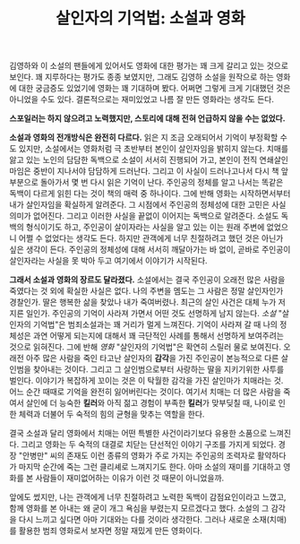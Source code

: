 ﻿---
title: '살인자의 기억법: 소설과 영화'
categories:
  - books
tags:
  - 감상
  - 김영하
  - 영화
  - 책
pubDate: 2017-09-10
description: 기본 설명을 입력하세요
---

김영하와 이 소설의 팬들에게 있어서도 영화에 대한 평가는 꽤 크게 갈리고 있는 것으로 보인다. 꽤 지루하다는 평가도 종종 보였지만, 그래도 김영하 소설을 원작으로 하는 영화에 대한 궁금증도 있었기에 영화는 꽤 기대하며 봤다. 어쩌면 그렇게 크게 기대했던 것은 아니었을 수도 있다. 결론적으로는 재미있었고 나름 잘 만든 영화라는 생각도 든다.

**스포일러는 하지 않으려고 노력했지만, 스토리에 대해 전혀 언급하지 않을 수는 없었다.**

**소설과 영화의 전개방식은 완전히 다르다.** 읽은 지 조금 오래되어서 기억이 부정확할 수도 있지만, 소설에서는 영화처럼 극 초반부터 본인이 살인자임을 밝히지 않는다. 치매를 앓고 있는 노인의 담담한 독백으로 소설이 서서히 진행되어 가고, 본인이 전직 연쇄살인마임은 중반이 지나서야 담담하게 드러난다. 그리고 이 사실이 드러나고나서 다시 책 앞 부분으로 돌아가서 몇 번 다시 읽은 기억이 난다. 주인공의 정체를 알고 나서는 똑같은 독백이 다르게 읽힌 다는 것이 책의 매력 중 하나이다. 그에 반해 영화는 시작하면서부터 내가 살인자임을 확실하게 알려준다. 그 시점에서 주인공의 정체성에 대한 고민은 사실 의미가 없어진다. 그리고 이러한 사실을 끝없이 이어지는 독백으로 알려준다. 소설도 독백의 형식이기도 하고, 주인공이 살이자라는 사실을 알고 있는 이는 원래 주변에 없었으니 어쩔 수 없었다는 생각도 든다. 하지만 관객에게 너무 친절하려고 했던 것은 아닌가 싶은 생각이 든다. 주인공의 정체성에 대해 서서히 깨달아가는 바 없이, 곧바로 주인공이 살인자라는 사실을 못 박아 두고 여기에서 이야기가 시작된다.

**그래서 소설과 영화의 장르도 달라졌다.** 소설에서는 결국 주인공이 오래전 많은 사람을 죽였다는 것 외에 확실한 사실은 없다. 나의 주변을 멤도는 그 사람은 정말 살인자인가 경찰인가. 딸은 행복한 삶을 찾았나 내가 죽여버렸나. 최근의 살인 사건은 대체 누가 저지른 일인가. 주인공의 기억이 사라져 가면서 어떤 것도 선명하게 남지 않는다. _소설_ "살인자의 기억법"은 범죄소설과는 꽤 거리가 멀게 느껴진다. 기억이 사라져 갈 때 나의 정체성은 과연 어떻게 되는지에 대해서 꽤 극단적인 사례를 통해서 선명하게 보여주려는 것으로 읽혀진다. 그에 반해 _영화_ "살인자의 기억법"은 확연히 스릴러 물로 보여진다. 오래전 아주 많은 사람을 죽인 타고난 살인자의 **감각**을 가진 주인공이 본능적으로 다른 살인범을 찾아내는 것이다. 그리고 그 살인범으로부터 사랑하는 딸을 지키기위한 사투를 벌인다. 이야기가 복잡하게 꼬이는 것은 이 탁월한 감각을 가진 살인마가 치매라는 것. 어느 순간 때때로 기억을 완전히 잃어버린다는 것이다. 여기서 치매는 더 많은 사람을 죽여서 살인에 더 능숙한 **킬러**와 아직 젊고 경험이 부족한 **킬러**가 맞부딪칠 때, 나이로 인한 체력과 더불어 두 숙적의 힘의 균형을 맞추는 역할을 한다.

결국 소설과 달리 영화에서 치매는 어떤 특별한 사건이라기보다 유용한 소품으로 느껴진다. 그리고 영화는 두 숙적의 대결로 치닫는 단선적인 이야기 구조를 가지게 되었다. 경장 "안병만" 씨의 존재도 이런 종류의 영화가 주로 가지는 주인공의 조력자로 활약하다가 마지막 순간에 죽는 그런 클리셰로 느껴지기도 한다. 아마 소설의 재미를 기대하고 영화를 본 사람들이 재미없어하는 이유가 이런 것 때문이 아니었을까.

앞에도 썼지만, 나는 관객에게 너무 친절하려고 노력한 독백이 감점요인이라고 느꼈고, 함께 영화를 본 아내는 왜 굳이 개그 욕심을 부렸는지 모르겠다고 했다. 소설의 그 감각을 다시 느끼고 싶다면 아마 기대와는 다를 것이라 생각한다. 그러나 새로운 소재(치매)를 활용한 범죄 영화로서 보자면 정말 재밌게 만든 영화이다.


